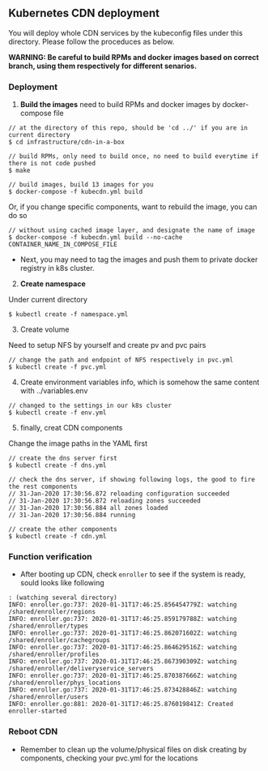 ## Kubernetes CDN deployment

You will deploy whole CDN services by the kubeconfig files under this directory.
Please follow the proceduces as below.

**WARNING: Be careful to build RPMs and docker images based on correct branch, using them respectively for different senarios.**

### Deployment

1. **Build the images**
need to build RPMs and docker images by docker-compose file

```
// at the directory of this repo, should be 'cd ../' if you are in current directory
$ cd infrastructure/cdn-in-a-box

// build RPMs, only need to build once, no need to build everytime if there is not code pushed 
$ make

// build images, build 13 images for you
$ docker-compose -f kubecdn.yml build

```

Or, if you change specific components, want to rebuild the image, you can do so

```
// without using cached image layer, and designate the name of image
$ docker-compose -f kubecdn.yml build --no-cache CONTAINER_NAME_IN_COMPOSE_FILE

```

* Next, you may need to tag the images and push them to private docker registry in k8s cluster.

2. **Create namespace**

Under current directory

```
$ kubectl create -f namespace.yml
```

3. Create volume

Need to setup NFS by yourself and create pv and pvc pairs

```
// change the path and endpoint of NFS respectively in pvc.yml
$ kubectl create -f pvc.yml
```

4. Create environment variables info, which is somehow the same content with ../variables.env
```
// changed to the settings in our k8s cluster
$ kubectl create -f env.yml
```

5. finally, creat CDN components

Change the image paths in the YAML first

```
// create the dns server first
$ kubectl create -f dns.yml

// check the dns server, if showing following logs, the good to fire the rest components
// 31-Jan-2020 17:30:56.872 reloading configuration succeeded
// 31-Jan-2020 17:30:56.872 reloading zones succeeded
// 31-Jan-2020 17:30:56.884 all zones loaded
// 31-Jan-2020 17:30:56.884 running

// create the other components
$ kubectl create -f cdn.yml
```

### Function verification

* After booting up CDN, check `enroller` to see if the system is ready, sould looks like following
```
: (watching several directory)
INFO: enroller.go:737: 2020-01-31T17:46:25.856454779Z: watching /shared/enroller/regions
INFO: enroller.go:737: 2020-01-31T17:46:25.859179788Z: watching /shared/enroller/types
INFO: enroller.go:737: 2020-01-31T17:46:25.862071602Z: watching /shared/enroller/cachegroups
INFO: enroller.go:737: 2020-01-31T17:46:25.864629516Z: watching /shared/enroller/profiles
INFO: enroller.go:737: 2020-01-31T17:46:25.867390309Z: watching /shared/enroller/deliveryservice_servers
INFO: enroller.go:737: 2020-01-31T17:46:25.870387666Z: watching /shared/enroller/phys_locations
INFO: enroller.go:737: 2020-01-31T17:46:25.873428846Z: watching /shared/enroller/users
INFO: enroller.go:881: 2020-01-31T17:46:25.876019841Z: Created enroller-started
```

### Reboot CDN 

* Remember to clean up the volume/physical files on disk creating by components, checking your pvc.yml for the locations

